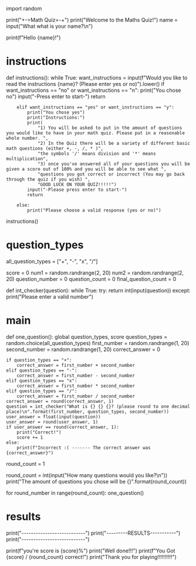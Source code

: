 import random

print("+-=Math Quiz=-+")
print("Welcome to the Maths Quiz!")
name = input("What what is your name?\n")

print(f"Hello {name}!")


# instructions
def instructions():
    while True:
        want_instructions = input(f"Would you like to read the instructions {name}? (Please enter yes or no)").lower()
        if want_instructions == "no" or want_instructions == "n":
            print("You chose no")
            input("-Press enter to start-")
            return

        elif want_instructions == "yes" or want_instructions == "y":
            print("You chose yes")
            print("Instructions:")
            print(
                "1) You will be asked to put in the amount of questions you would like to have in your math quiz. Please put in a reasonable whole number. ",
                "2) In the Quiz there will be a variety of different basic math questions (either +, -, /, * )",
                "the symbols '/' means division and '*' means multiplication",
                "3) once you've answered all of your questions you will be given a score out of 100% and you will be able to see what ",
                "questions you got correct or incorrect (You may go back through the quiz if you wish) ",
                "GOOD LUCK ON YOUR QUIZ!!!!!")
            input("-Please press enter to start-")
            return

        else:
            print("Please choose a valid response (yes or no)")


instructions()

# question_types
all_question_types = ["+", "-", "x", "/"]

score = 0
num1 = random.randrange(2, 20)
num2 = random.randrange(2, 20)
question_number = 0
question_count = 0
final_question_count = 0


def int_checker(question):
    while True:
        try:
            return int(input(question))
        except:
            print("Please enter a valid number")


# main
def one_question():
    global question_types, score
    question_types = random.choice(all_question_types)
    first_number = random.randrange(1, 20)
    second_number = random.randrange(1, 20)
    correct_answer = 0

    if question_types == "+":
        correct_answer = first_number + second_number
    elif question_types == "-":
        correct_answer = first_number - second_number
    elif question_types == "x":
        correct_answer = first_number * second_number
    elif question_types == "/":
        correct_answer = first_number / second_number
    correct_answer = round(correct_answer, 1)
    question = int_checker("What is {} {} {}? (please round to one decimal place)\n".format(first_number, question_types, second_number))
    user_answer = float(input(question))
    user_answer = round(user_answer, 1)
    if user_answer == round(correct_answer, 1):
        print("Correct!")
        score += 1
    else:
        print(f"Incorrect :( ------- The correct answer was {correct_answer}")


round_count = 1

round_count = int(input("How many questions would you like?\n"))
print("The amount of questions you chose will be {}".format(round_count))

for round_number in range(round_count):
    one_question()
# results
print("---------------------------")
print("---------RESULTS-----------")
print("---------------------------")

print(f"you're score is {score}%")
print("Well done!!!")
print(f"You Got {score} / {round_count} correct!")
print("Thank you for playing!!!!!!!!!!")
